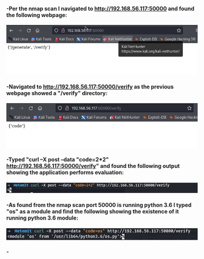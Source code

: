 #### -Per the nmap scan I navigated to http://192.168.56.117:50000 and found the following webpage:

![](../Pasted%20Images/Pasted%20image%2020220601140522.png)

#### -Navigated to http://192.168.56.117:50000/verify as the previous webpage showed a "/verify" directory:

![](../Pasted%20Images/Pasted%20image%2020220601140609.png)

#### -Typed "curl –X post –data "code=2*2" http://192.168.56.117:50000/verify" and found the following output showing the application performs evaluation:

![](../Pasted%20Images/Pasted%20image%2020220601140726.png)

#### -As found from the nmap scan port 50000 is running python 3.6 I typed "os" as a module and find the following showing the existence of it running python 3.6 module:

![](../Pasted%20Images/Pasted%20image%2020220601140834.png)

#### -